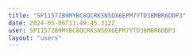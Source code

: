 ```yaml
---
title: "SP1157ZB9MYBC8QCRKSN5DX6EPM7YTD3BMBR6DDP3"
date: 2024-05-06T11:49:45.312Z
user: SP1157ZB9MYBC8QCRKSN5DX6EPM7YTD3BMBR6DDP3
layout: "users"
---
```

    